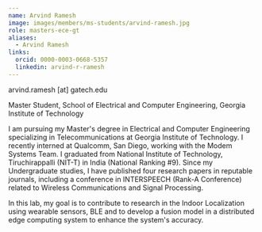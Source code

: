 ```yaml
---
name: Arvind Ramesh
image: images/members/ms-students/arvind-ramesh.jpg
role: masters-ece-gt
aliases:
  - Arvind Ramesh
links:
  orcid: 0000-0003-0668-5357
  linkedin: arvind-r-ramesh
---
```


arvind.ramesh [at] gatech.edu

Master Student, School of Electrical and Computer Engineering, Georgia Institute of Technology

I am pursuing my Master's degree in Electrical and Computer Engineering specializing in Telecommunications at Georgia Institute of Technology. I recently interned at Qualcomm, San Diego, working with the Modem Systems Team.  I graduated from National Institute of Technology, Tiruchirappalli (NIT-T) in India (National Ranking #9). Since my Undergraduate studies, I have published four research papers in reputable journals, including a conference in INTERSPEECH (Rank-A Conference) related to Wireless Communications and Signal Processing.

In this lab, my goal is to contribute to research in the Indoor Localization using wearable sensors, BLE and to develop a fusion model in a distributed edge computing system to enhance the system's accuracy.